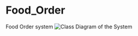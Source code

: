 # Food_Order
Food Order system 
![Class Diagram of the System](https://user-images.githubusercontent.com/35630776/203909245-d704ef81-1315-486d-a5d3-6293ab9244dd.png)<class Diagram>

